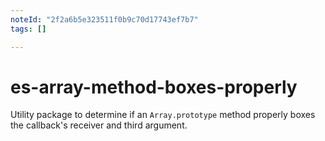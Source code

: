 ```yaml
---
noteId: "2f2a6b5e323511f0b9c70d17743ef7b7"
tags: []

---
```


# es-array-method-boxes-properly

Utility package to determine if an `Array.prototype` method properly boxes the callback's receiver and third argument.

